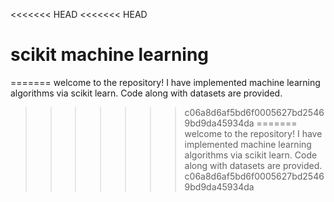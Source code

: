 <<<<<<< HEAD
<<<<<<< HEAD
# scikit machine learning
=======
welcome to the repository!
I have implemented machine learning algorithms via scikit learn.
Code along with datasets are provided.
>>>>>>> c06a8d6af5bd6f0005627bd25469bd9da45934da
=======
welcome to the repository!
I have implemented machine learning algorithms via scikit learn.
Code along with datasets are provided.
>>>>>>> c06a8d6af5bd6f0005627bd25469bd9da45934da
